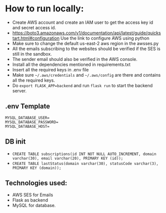# How to run locally:
- Create AWS account and create an IAM user to get the access key id and secret access id.
- https://boto3.amazonaws.com/v1/documentation/api/latest/guide/quickstart.html#configuration Use the link to configure AWS using python
- Make sure to change the default us-east-2 aws region in the awsses.py
- All the emails subscribing to the websites should be verified if the SES is still in the sandbox.
- The sender email should also be verified in the AWS console.
- Install all the dependencies mentioned in requirements.txt
- Insert all the required keys in .env file
- Make sure ``~/.aws/credentials`` and ``~/.aws/config`` are there and contains all the required keys.
- Do ``export FLASK_APP=backend`` and run ``flask run`` to start the backend server.


## .env Template
```
MYSQL_DATABASE_USER=
MYSQL_DATABASE_PASSWORD=
MYSQL_DATABASE_HOST=
```

## DB init
- ``CREATE TABLE subscriptions(id INT NOT NULL AUTO_INCREMENT, domain varchar(30), email varchar(20), PRIMARY KEY (id));``
- ``CREATE TABLE lastStatus(domain varchar(30), statusCode varchar(3), PRIMARY KEY (domain));``


## Technologies used:
- AWS SES for Emails
- Flask as backend
- MySQL for database.